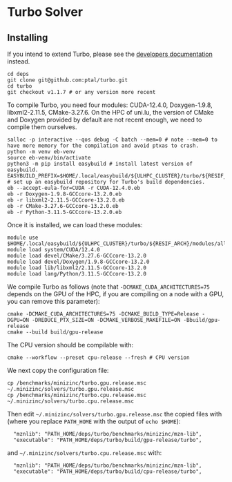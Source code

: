 # Turbo Solver

## Installing

If you intend to extend Turbo, please see the [developers documentation](https://github.com/lattice-land/.github) instead.

```
cd deps
git clone git@github.com:ptal/turbo.git
cd turbo
git checkout v1.1.7 # or any version more recent
```

To compile Turbo, you need four modules: CUDA-12.4.0, Doxygen-1.9.8, libxml2-2.11.5, CMake-3.27.6.
On the HPC of uni.lu, the version of CMake and Doxygen provided by default are not recent enough, we need to compile them ourselves.
```
salloc -p interactive --qos debug -C batch --mem=0 # note --mem=0 to have more memory for the compilation and avoid ptxas to crash.
python -m venv eb-venv
source eb-venv/bin/activate
python3 -m pip install easybuild # install latest version of easybuild.
EASYBUILD_PREFIX=$HOME/.local/easybuild/${ULHPC_CLUSTER}/turbo/${RESIF_ARCH} # set up an easybuild repository for Turbo's build dependencies.
eb --accept-eula-for=CUDA -r CUDA-12.4.0.eb
eb -r Doxygen-1.9.8-GCCcore-13.2.0.eb
eb -r libxml2-2.11.5-GCCcore-13.2.0.eb
eb -r CMake-3.27.6-GCCcore-13.2.0.eb
eb -r Python-3.11.5-GCCcore-13.2.0.eb
```

Once it is installed, we can load these modules:

```
module use $HOME/.local/easybuild/${ULHPC_CLUSTER}/turbo/${RESIF_ARCH}/modules/all
module load system/CUDA/12.4.0
module load devel/CMake/3.27.6-GCCcore-13.2.0
module load devel/Doxygen/1.9.8-GCCcore-13.2.0
module load lib/libxml2/2.11.5-GCCcore-13.2.0
module load lang/Python/3.11.5-GCCcore-13.2.0
```

We compile Turbo as follows (note that `-DCMAKE_CUDA_ARCHITECTURES=75` depends on the GPU of the HPC, if you are compiling on a node with a GPU, you can remove this parameter):
```
cmake -DCMAKE_CUDA_ARCHITECTURES=75 -DCMAKE_BUILD_TYPE=Release -DGPU=ON -DREDUCE_PTX_SIZE=ON -DCMAKE_VERBOSE_MAKEFILE=ON -Bbuild/gpu-release
cmake --build build/gpu-release
```

The CPU version should be compilable with:
```
cmake --workflow --preset cpu-release --fresh # CPU version
```

We next copy the configuration file:
```
cp /benchmarks/minizinc/turbo.gpu.release.msc ~/.minizinc/solvers/turbo.gpu.release.msc
cp /benchmarks/minizinc/turbo.cpu.release.msc ~/.minizinc/solvers/turbo.cpu.release.msc
```
Then edit `~/.minizinc/solvers/turbo.gpu.release.msc` the copied files with (where you replace `PATH_HOME` with the output of `echo $HOME`):
```
  "mznlib": "PATH_HOME/deps/turbo/benchmarks/minizinc/mzn-lib",
  "executable": "PATH_HOME/deps/turbo/build/gpu-release/turbo",
```

and `~/.minizinc/solvers/turbo.cpu.release.msc` with:
```
  "mznlib": "PATH_HOME/deps/turbo/benchmarks/minizinc/mzn-lib",
  "executable": "PATH_HOME/deps/turbo/build/cpu-release/turbo",
```
